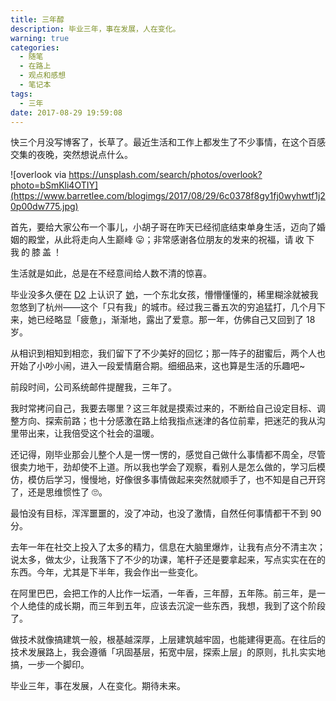 ```yaml
---
title: 三年醇
description: 毕业三年，事在发展，人在变化。
warning: true
categories:
  - 随笔
  - 在路上
  - 观点和感想
  - 笔记本
tags:
  - 三年
date: 2017-08-29 19:59:08
---
```


<div class="music" data-id="24716501" data-index="0"></div>

快三个月没写博客了，长草了。最近生活和工作上都发生了不少事情，在这个百感交集的夜晚，突然想说点什么。

![overlook via https://unsplash.com/search/photos/overlook?photo=bSmKli4OTIY](https://www.barretlee.com/blogimgs/2017/08/29/6c0378f8gy1fj0wyhwtf1j20p00dw775.jpg)<!--<source src="http://ww1.sinaimg.cn/large/6c0378f8gy1fj0wyhwtf1j20p00dw775.jpg">-->

<!--more-->

首先，要给大家公布一个事儿，小胡子哥在昨天已经彻底结束单身生活，迈向了婚姻的殿堂，从此将走向人生巅峰 😛；非常感谢各位朋友的发来的祝福，<span style="letter-spacing:3px;">请收下我的膝盖！</span>


生活就是如此，总是在不经意间给人数不清的惊喜。

毕业没多久便在 [D2](http://d2forum.alibaba-inc.com/) 上认识了 [她](http://weibo.com/yixuanzmx)，一个东北女孩，懵懵懂懂的，稀里糊涂就被我忽悠到了杭州——这个「只有我」的城市。经过我三番五次的穷追猛打，几个月下来，她已经略显「疲惫」，渐渐地，露出了爱意。那一年，仿佛自己又回到了 18 岁。

从相识到相知到相恋，我们留下了不少美好的回忆；那一阵子的甜蜜后，两个人也开始了小吵小闹，进入一段爱情磨合期。细细品来，这也算是生活的乐趣吧~

前段时间，公司系统邮件提醒我，三年了。

我时常拷问自己，我要去哪里？这三年就是摸索过来的，不断给自己设定目标、调整方向、探索前路；也十分感激在路上给我指点迷津的各位前辈，把迷茫的我从沟里带出来，让我倍受这个社会的温暖。

还记得，刚毕业那会儿整个人是一愣一愣的，感觉自己做什么事情都不周全，尽管很卖力地干，劲却使不上道。所以我也学会了观察，看别人是怎么做的，学习后模仿，模仿后学习，慢慢地，好像很多事情做起来突然就顺手了，也不知是自己开窍了，还是思维惯性了 🙄。

最怕没有目标，浑浑噩噩的，没了冲动，也没了激情，自然任何事情都干不到 90 分。

去年一年在社交上投入了太多的精力，信息在大脑里爆炸，让我有点分不清主次；说太多，做太少，让我落下了不少的功课，笔杆子还是要拿起来，写点实实在在的东西。今年，尤其是下半年，我会作出一些变化。

在阿里巴巴，会把工作的人比作一坛酒，一年香，三年醇，五年陈。前三年，是一个人绝佳的成长期，而三年到五年，应该去沉淀一些东西，我想，我到了这个阶段了。

做技术就像搞建筑一般，根基越深厚，上层建筑越牢固，也能建得更高。在往后的技术发展路上，我会遵循「巩固基层，拓宽中层，探索上层」的原则，扎扎实实地搞，一步一个脚印。

毕业三年，事在发展，人在变化。期待未来。